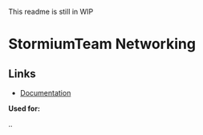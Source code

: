 This readme is still in WIP

# StormiumTeam Networking


## Links

- [Documentation](Documentation/GettingStarted.md)

**Used for:**

..
